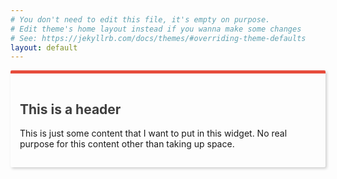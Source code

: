 ```yaml
---
# You don't need to edit this file, it's empty on purpose.
# Edit theme's home layout instead if you wanna make some changes
# See: https://jekyllrb.com/docs/themes/#overriding-theme-defaults
layout: default
---
```


<style>
    .widget {
        padding: 15px;
        background-color: #fdfdfd;
        border-top: 5px solid #e74c3c;
        box-shadow: 2px 2px 4px #ccc;
        border-radius: 2px;
        transition: all .1s;
    }

    .widget.widget-hover:hover {
        box-shadow: 5px 7px 8px #ccc;
        transform: scale(1.01, 1.01);
    }

    .widget .widget-title {
        color: #3e3e3e;
    }

    .widget .widget-content {
    }
</style>

<div class="row">
    <div class="col-sm-6">
        <div class="widget widget-hover">
            <h2 class="widget-title">This is a header</h2>
            <p class="widget-content">
                This is just some content that I want to put in this widget. No real purpose for this content other than taking up space.
            </p>
        </div>
    </div>
</div>